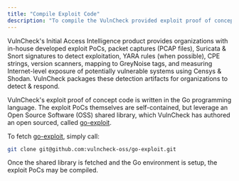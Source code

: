 ```yaml
---
title: "Compile Exploit Code"
description: "To compile the VulnCheck provided exploit proof of concept code, fetch go-exploit from GitHub."
---
```


VulnCheck's Initial Access Intelligence product provides organizations with in-house developed exploit PoCs, packet captures (PCAP files), Suricata & Snort signatures to detect exploitation, YARA rules (when possible), CPE strings, version scanners, mapping to GreyNoise tags, and measuring Internet-level exposure of potentially vulnerable systems using Censys & Shodan. VulnCheck packages these detection artifacts for organizations to detect & respond.

VulnCheck's exploit proof of concept code is written in the Go programming language. The exploit PoCs themselves are self-contained, but leverage an Open Source Software (OSS) shared library, which VulnCheck has authored an open sourced, called [go-exploit](git@github.com:vulncheck-oss/go-exploit.git).

To fetch [go-exploit](git@github.com:vulncheck-oss/go-exploit.git), simply call:

```sh
git clone git@github.com:vulncheck-oss/go-exploit.git
```

Once the shared library is fetched and the Go environment is setup, the exploit PoCs may be compiled.